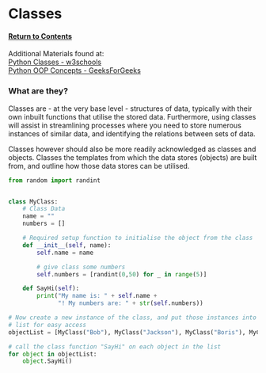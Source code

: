 # Classes

#### [Return to Contents](../README.md)

Additional Materials found at:
<br> [Python Classes - w3schools](https://www.w3schools.com/python/python_classes.asp)
<br> [Python OOP Concepts - GeeksForGeeks](https://www.geeksforgeeks.org/python-oops-concepts/?ref=outind)

### What are they?

Classes are - at the very base level - structures of data, typically with their own 
inbuilt functions that utilise the stored data. Furthermore, using classes will assist
in streamlining processes where you need to store numerous instances of similar data, and
identifying the relations between sets of data.

Classes however should also be more readily acknowledged as classes and objects. Classes 
the templates from which the data stores (objects) are built from, and outline how those
data stores can be utilised. 

```python
from random import randint


class MyClass:
    # Class Data
    name = ""
    numbers = []

    # Required setup function to initialise the object from the class
    def __init__(self, name):
        self.name = name

        # give class some numbers
        self.numbers = [randint(0,50) for _ in range(5)]

    def SayHi(self):
        print("My name is: " + self.name + 
              "! My numbers are: " + str(self.numbers))

# Now create a new instance of the class, and put those instances into a
# list for easy access
objectList = [MyClass("Bob"), MyClass("Jackson"), MyClass("Boris"), MyClass("Gary")]

# call the class function "SayHi" on each object in the list
for object in objectList:
    object.SayHi()
```